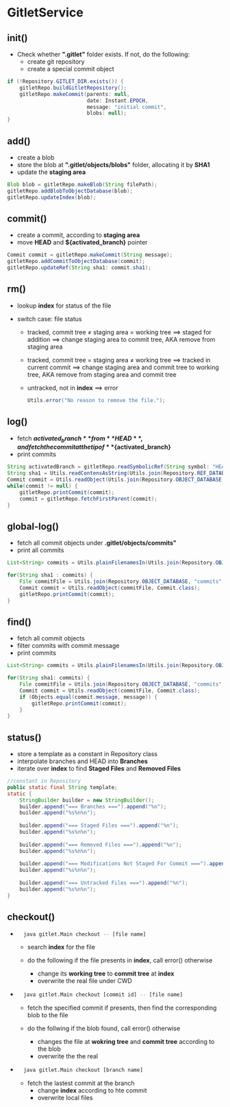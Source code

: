 # GitletService

## init()

- Check whether **".gitlet"** folder exists. If not, do the following:
    - create git repository
    - create a special commit object

```java
if (!Repository.GITLET_DIR.exists()) {
    gitletRepo.buildGitletRepository();
    gitletRepo.makeCommit(parents: null, 
                          date: Instant.EPOCH, 
                          message: "initial commit",
                          blobs: null);
}
```



## add()

- create a blob
- store the blob at **".gitlet/objects/blobs"** folder, allocating it by **SHA1**
- update the **staging area**

```java
Blob blob = gitletRepo.makeBlob(String filePath);
gitletRepo.addBlobToObjectDatabase(blob);
gitletRepo.updateIndex(blob);
```



## commit()

- create a commit, according to **staging area**
- move **HEAD** and **${activated_branch}** pointer

```java
Commit commit = gitletRepo.makeCommit(String message);
gitletRepo.addCommitToObjectDatabase(commit);
gitletRepo.updateRef(String sha1: commit.sha1);
```



## rm()

- lookup **index** for status of the file

- switch case: file status

    - tracked, commit tree ≠ staging area = working tree 
        ==> staged for addition 
        ==> change staging area to commit tree, AKA remove from staging area

    - tracked, commit tree = staging area ≠ working tree 
        ==> tracked in current commit
        ==> change staging area and commit tree to working tree,
         AKA remove from staging area and commit tree

    - untracked, not in **index**
        ==> error

        ```java
        Utils.error("No reason to remove the file.");
        ```



## log()

- fetch **${activated_branch}** from **HEAD**, and fetch the commit at the tip of **${activated_branch}**
- print commits

```java
String activatedBranch = gitletRepo.readSymbolicRef(String symbol: "HEAD");
String sha1 = Utils.readContensAsString(Utils.join(Repository.REF_DATABASE, "heads", activatedBranch));
Commit commit = Utils.readObject(Utils.join(Repository.OBJECT_DATABASE, "commits", sha1), Commit.class);
while(commit != null) {
    gitletRepo.printCommit(commit);
    commit = gitletRepo.fetchFirstParent(commit);
}
```



## global-log()

- fetch all commit objects under **.gitlet/objects/commits"** 
- print all commits

```java
List<String> commits = Utils.plainFilenamesIn(Utils.join(Repository.OBJECT_DATABASE, "commits"));

for(String sha1 : commits) {
    File commitFile = Utils.join(Repository.OBJECT_DATABASE, "commits", sha1);
    Commit commit = Utils.readObject(commitFile, Commit.class);
    gitletRepo.printCommit(commit);
}
```



## find()

- fetch all commit objects
- filter commits with commit message
- print commits

```java
List<String> commits = Utils.plainFilenamesIn(Utils.join(Repository.OBJECT_DATABASE, "commits"));

for(String sha1: commits) {
    File commitFile = Utils.join(Repository.OBJECT_DATABASE, "commits", sha1);
    Commit commit = Utils.readObject(commitFile, Commit.class);
    if (Objects.equal(commit.message, message)) {
        gitletRepo.printCommit(commit);
    }
}
```



## status()

- store a template as a constant in Repository class
- interpolate branches and HEAD into **Branches**
- iterate over **index** to find **Staged Files** and **Removed Files**

```java
//constant in Repository
public static final String template;
static {
    StringBuilder builder = new StringBuilder();
    builder.append("=== Branches ===").append("%n");
    builder.append("%s%n%n");
    
    builder.append("=== Staged Files ===").append("%n");
    builder.append("%s%n%n");
    
    builder.append("=== Removed Files ===").append("%n");
    builder.append("%s%n%n");
    
    builder.append("=== Modifications Not Staged For Commit ===").append("%n");
    builder.append("%s%n%n");
    
    builder.append("=== Untracked Files ===").append("%n");
    builder.append("%s%n%n");
}
```



## checkout()

- ```bash
    java gitlet.Main checkout -- [file name]
    ```

    - search **index** for the file

    - do the following if the file presents in **index**, call error() otherwise

        - change its **working tree** to **commit tree** at **index** 
        - overwrite the real file under CWD

        

- ```bash
    java gitlet.Main checkout [commit id] -- [file name]
    ```

    - fetch the specified commit if presents, then find the corresponding blob to the file

    - do the follwing if the blob found, call error() otherwise

        - changes the file at **wokring tree** and **commit tree** according to the blob
        - overwrite the the real

        

- ```bash
    java gitlet.Main checkout [branch name]
    ```

    - fetch the lastest commit at the branch
        - change **index** according to hte commit
        - overwrite local files